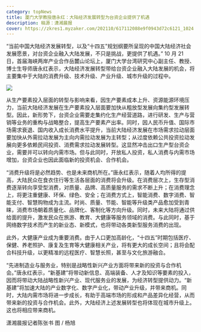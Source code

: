 ```yaml
---
category: topNews
title: 厦门大学教授唐永红：大陆经济发展转型为台资企业提供了机遇
description: 稿源：潇湘晨报
cover: https://zkres1.myzaker.com/202110/617112088e9f0943d72c6121_1024.jpg
---
```

“当前中国大陆经济发展转型，以及“十四五”规划纲要所呈现的中国大陆经济社会发展愿景，对台资企业融入大陆发展，不只是挑战，更提供了机遇。” 10 月 21 日，首届海峡两岸产业合作岳麓山论坛上，厦门大学台湾研究中心副主任、教授、博士生导师唐永红表示，大陆经济发展转型带给台资企业融入大陆发展的机会，将主要集中于大陆的消费升级、技术升级、产业升级、城市升级的过程中。

![](https://zkres1.myzaker.com/202110/617112088e9f0943d72c6121_1024.jpg)

从生产要素投入层面的转型与影响来看，因生产要素成本上升、资源能源环境压力，当前大陆经济发展在生产要素投入层面要加快从粗放型发展向集约型发展转型。因此，新形势下，台资企业需要走集约化生产经营道路，进行研发、生产与营销等业务的重构与战略整合，提高生产要素产出率。同时，因人民币升值、国际市场需求衰退、国内收入成长消费水平提升，当前大陆经济发展在市场需求拉动层面要加快从外需拉动发展为主向内需拉动发展为主转型；从过度依赖公共投资拉动发展向更多依赖民间投资、消费需求拉动发展转型。这显然冲击出口生产型台资企业，需要并可以转向内需市场。但与此同时，开放私人投资，私人消费与内需市场增加，台资企业也因此面临新的投资机会、合作机会。

“消费升级将是必然趋势、也是未来商机所在。”唐永红表示，随着人均所得的提高，大陆民众在食衣住行等生活各层面的消费将会升级。在消费层次上，生存型消费逐渐转向享受型消费，对质量、品牌、高质量服务的需求不断上升；在消费理念上，将更注重健康、环保、绿色、安全；在消费方式上，智能消费、数字消费、智能支付、智慧购物成为主流。时尚、质量、节能、智能等升级类产品愈加受到青睐，消费市场朝着质量化、品牌化、客制化等方向升级。同时，未来大陆将通过供给面的提升，激发民众在旅游、教育、大健康等服务领域的消费。与此同时，基于网络数字技术而产生的新业态、新模式，也将带动各类新型服务消费的出现。

此外，大健康产业成为重要消费。由于人口更加高龄化，“十四五”时期包括医疗、保健、养老照护、康复及生育等大健康相关产业，将有更大的成长空间；且将会配合科技升级，以更精准的远程医疗、智慧长照，甚至与文化旅游融合。

“先进制造业与服务业，特别是战略性新兴产业方面将带来新的投资与合作机会。”唐永红表示，“新基建”将带动新信息、高端装备、人才及知识等要素的投入，因而将带动大陆战略性新兴产业、现代服务业的发展，为经济转型提供动力。“新基建”将加速大陆的产业数字化、数字产业化，带动产业升级，并带来商机。同时，大陆内需市场将进一步成长，有助于高端市场的形成和产品差异化经营，从而带来新的投资与合作机会。此外，大陆经济上述发展转型也将体现在城市升级上。这也将相应带来商机。

潇湘晨报记者陈张书 图 / 杨旭